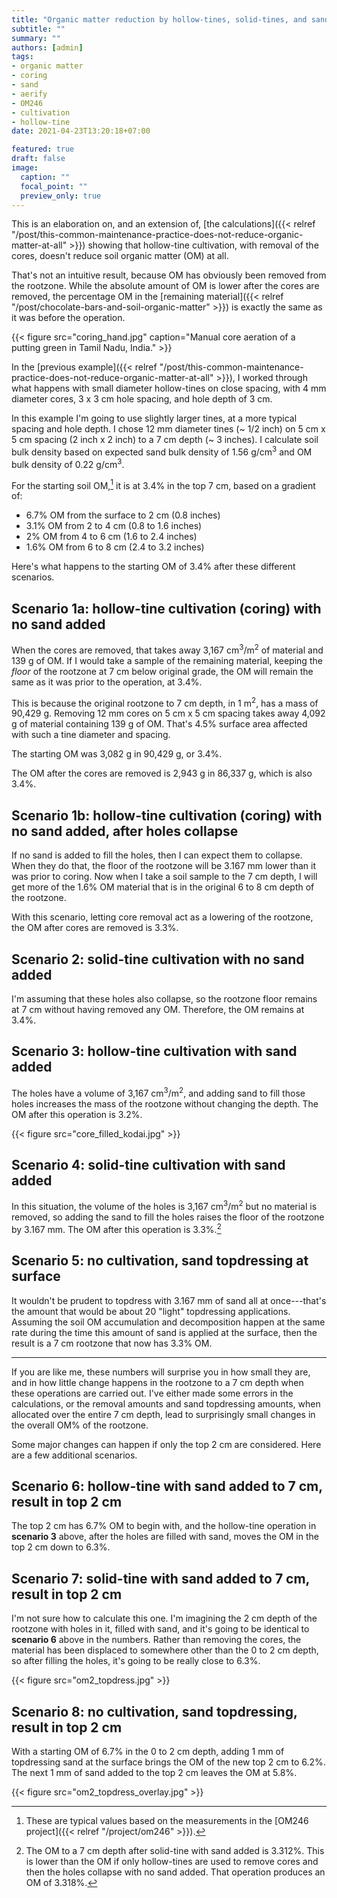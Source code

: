 ```yaml
---
title: "Organic matter reduction by hollow-tines, solid-tines, and sand topdressing"
subtitle: ""
summary: ""
authors: [admin]
tags: 
- organic matter
- coring
- sand
- aerify
- OM246
- cultivation
- hollow-tine
date: 2021-04-23T13:20:18+07:00

featured: true
draft: false
image:
  caption: ""
  focal_point: ""
  preview_only: true
---
```


This is an elaboration on, and an extension of, [the calculations]({{< relref "/post/this-common-maintenance-practice-does-not-reduce-organic-matter-at-all" >}}) showing that hollow-tine cultivation, with removal of the cores, doesn't reduce soil organic matter (OM) at all. 

That's not an intuitive result, because OM has obviously been removed from the rootzone. While the absolute amount of OM is lower after the cores are removed, the percentage OM in the [remaining material]({{< relref "/post/chocolate-bars-and-soil-organic-matter" >}}) is exactly the same as it was before the operation. 

{{< figure src="coring_hand.jpg" caption="Manual core aeration of a putting green in Tamil Nadu, India." >}}

In the [previous example]({{< relref "/post/this-common-maintenance-practice-does-not-reduce-organic-matter-at-all" >}}), I worked through what happens with small diameter hollow-tines on close spacing, with 4 mm diameter cores, 3 x 3 cm hole spacing, and hole depth of 3 cm. 

In this example I'm going to use slightly larger tines, at a more typical spacing and hole depth. I chose 12 mm diameter tines (~ 1/2 inch) on 5 cm x 5 cm spacing (2 inch x 2 inch) to a 7 cm depth (~ 3 inches). I calculate soil bulk density based on expected sand bulk density of 1.56 g/cm<sup>3</sup> and OM bulk density of 0.22 g/cm<sup>3</sup>.

For the starting soil OM,[^1] it is at 3.4% in the top 7 cm, based on a gradient of:

* 6.7% OM from the surface to 2 cm (0.8 inches)
* 3.1% OM from 2 to 4 cm (0.8 to 1.6 inches)
* 2% OM from 4 to 6 cm (1.6 to 2.4 inches)
* 1.6% OM from 6 to 8 cm (2.4 to 3.2 inches)

[^1]: These are typical values based on the measurements in the [OM246 project]({{< relref "/project/om246" >}}).

Here's what happens to the starting OM of 3.4% after these different scenarios. 

## Scenario 1a: hollow-tine cultivation (coring) with no sand added

When the cores are removed, that takes away 3,167 cm<sup>3</sup>/m<sup>2</sup> of material and 139 g of OM. If I would take a sample of the remaining material, keeping the *floor* of the rootzone at 7 cm below original grade, the OM will remain the same as it was prior to the operation, at 3.4%.

This is because the original rootzone to 7 cm depth, in 1 m<sup>2</sup>, has a mass of 90,429 g. Removing 12 mm cores on 5 cm x 5 cm spacing takes away 4,092 g of material containing 139 g of OM. That's 4.5% surface area affected with such a tine diameter and spacing.

The starting OM was 3,082 g in 90,429 g, or 3.4%.

The OM after the cores are removed is 2,943 g in 86,337 g, which is also 3.4%.

## Scenario 1b: hollow-tine cultivation (coring) with no sand added, after holes collapse

If no sand is added to fill the holes, then I can expect them to collapse. When they do that, the floor of the rootzone will be 3.167 mm lower than it was prior to coring. Now when I take a soil sample to the 7 cm depth, I will get more of the 1.6% OM material that is in the original 6 to 8 cm depth of the rootzone.

With this scenario, letting core removal act as a lowering of the rootzone, the OM after cores are removed is 3.3%.

## Scenario 2: solid-tine cultivation with no sand added

I'm assuming that these holes also collapse, so the rootzone floor remains at 7 cm without having removed any OM. Therefore, the OM remains at 3.4%.

## Scenario 3: hollow-tine cultivation with sand added

The holes have a volume of 3,167 cm<sup>3</sup>/m<sup>2</sup>, and adding sand to fill those holes increases the mass of the rootzone without changing the depth. The OM after this operation is 3.2%.

{{< figure src="core_filled_kodai.jpg" >}}

## Scenario 4: solid-tine cultivation with sand added

In this situation, the volume of the holes is 3,167 cm<sup>3</sup>/m<sup>2</sup> but no material is removed, so adding the sand to fill the holes raises the floor of the rootzone by 3.167 mm. The OM after this operation is 3.3%.[^2]

[^2]: The OM to a 7 cm depth after solid-tine with sand added is 3.312%. This is lower than the OM if only hollow-tines are used to remove cores and then the holes collapse with no sand added. That operation produces an OM of 3.318%.

## Scenario 5: no cultivation, sand topdressing at surface

It wouldn't be prudent to topdress with 3.167 mm of sand all at once---that's the amount that would be about 20 "light" topdressing applications. Assuming the soil OM accumulation and decomposition happen at the same rate during the time this amount of sand is applied at the surface, then the result is a 7 cm rootzone that now has 3.3% OM.

---

If you are like me, these numbers will surprise you in how small they are, and in how little change happens in the rootzone to a 7 cm depth when these operations are carried out. I've either made some errors in the calculations, or the removal amounts and sand topdressing amounts, when allocated over the entire 7 cm depth, lead to surprisingly small changes in the overall OM% of the rootzone.

Some major changes can happen if only the top 2 cm are considered. Here are a few additional scenarios.

## Scenario 6: hollow-tine with sand added to 7 cm, result in top 2 cm

The top 2 cm has 6.7% OM to begin with, and the hollow-tine operation in **scenario 3** above, after the holes are filled with sand, moves the OM in the top 2 cm down to 6.3%. 

## Scenario 7: solid-tine with sand added to 7 cm, result in top 2 cm

I'm not sure how to calculate this one. I'm imagining the 2 cm depth of the rootzone with holes in it, filled with sand, and it's going to be identical to **scenario 6** above in the numbers. Rather than removing the cores, the material has been displaced to somewhere other than the 0 to 2 cm depth, so after filling the holes, it's going to be really close to 6.3%.

{{< figure src="om2_topdress.jpg" >}}

## Scenario 8: no cultivation, sand topdressing, result in top 2 cm

With a starting OM of 6.7% in the 0 to 2 cm depth, adding 1 mm of topdressing sand at the surface brings the OM of the new top 2 cm to 6.2%. The next 1 mm of sand added to the top 2 cm leaves the OM at 5.8%. 

{{< figure src="om2_topdress_overlay.jpg" >}}



